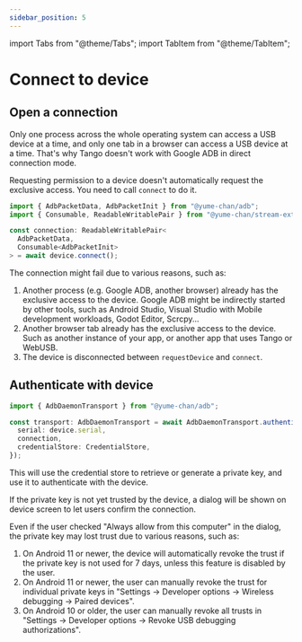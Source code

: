 ```yaml
---
sidebar_position: 5
---
```


import Tabs from "@theme/Tabs";
import TabItem from "@theme/TabItem";

# Connect to device

## Open a connection

Only one process across the whole operating system can access a USB device at a time, and only one tab in a browser can access a USB device at a time. That's why Tango doesn't work with Google ADB in direct connection mode.

Requesting permission to a device doesn't automatically request the exclusive access. You need to call `connect` to do it.

```ts transpile
import { AdbPacketData, AdbPacketInit } from "@yume-chan/adb";
import { Consumable, ReadableWritablePair } from "@yume-chan/stream-extra";

const connection: ReadableWritablePair<
  AdbPacketData,
  Consumable<AdbPacketInit>
> = await device.connect();
```

The connection might fail due to various reasons, such as:

1. Another process (e.g. Google ADB, another browser) already has the exclusive access to the device. Google ADB might be indirectly started by other tools, such as Android Studio, Visual Studio with Mobile development workloads, Godot Editor, Scrcpy...
2. Another browser tab already has the exclusive access to the device. Such as another instance of your app, or another app that uses Tango or WebUSB.
3. The device is disconnected between `requestDevice` and `connect`.

## Authenticate with device

```ts transpile
import { AdbDaemonTransport } from "@yume-chan/adb";

const transport: AdbDaemonTransport = await AdbDaemonTransport.authenticate({
  serial: device.serial,
  connection,
  credentialStore: CredentialStore,
});
```

This will use the credential store to retrieve or generate a private key, and use it to authenticate with the device.

If the private key is not yet trusted by the device, a dialog will be shown on device screen to let users confirm the connection.

Even if the user checked "Always allow from this computer" in the dialog, the private key may lost trust due to various reasons, such as:

1. On Android 11 or newer, the device will automatically revoke the trust if the private key is not used for 7 days, unless this feature is disabled by the user.
2. On Android 11 or newer, the user can manually revoke the trust for individual private keys in "Settings -> Developer options -> Wireless debugging -> Paired devices".
3. On Android 10 or older, the user can manually revoke all trusts in "Settings -> Developer options -> Revoke USB debugging authorizations".
